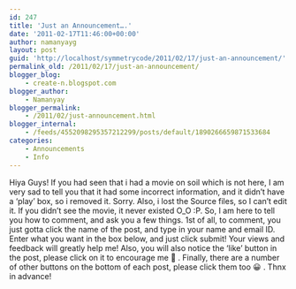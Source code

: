 ```yaml
---
id: 247
title: 'Just an Announcement….'
date: '2011-02-17T11:46:00+00:00'
author: namanyayg
layout: post
guid: 'http://localhost/symmetrycode/2011/02/17/just-an-announcement/'
permalink_old: /2011/02/17/just-an-announcement/
blogger_blog:
    - create-n.blogspot.com
blogger_author:
    - Namanyay
blogger_permalink:
    - /2011/02/just-announcement.html
blogger_internal:
    - /feeds/4552098295357212299/posts/default/1890266659871533684
categories:
    - Announcements
    - Info
---
```


Hiya Guys! If you had seen that i had a movie on soil which is not here, I am very sad to tell you that it had some incorrect information, and it didn’t have a ‘play’ box, so i removed it. Sorry. Also, i lost the Source files, so I can’t edit it. If you didn’t see the movie, it never existed O_O :P. So, I am here to tell you how to comment, and ask you a few things. 1st of all, to comment, you just gotta click the name of the post, and type in your name and email ID. Enter what you want in the box below, and just click submit! Your views and feedback will greatly help me! Also, you will also notice the ‘like’ button in the post, please click on it to encourage me 🙂 . Finally, there are a number of other buttons on the bottom of each post, please click them too 😀 . Thnx in advance!